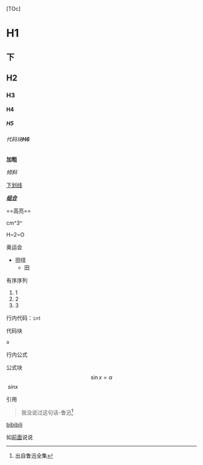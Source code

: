 [TOc]

# H1

## 下



## H2

### H3

#### H4

##### H5

###### 代码块**H6**

**加粗**

*倾斜*

<u>下划线</u>

***<u>组合</u>***

==高亮==

cm^3^

H~2~O

奥运会

- 田径
  - 田

有序序列

1. 1
2. 2
3. 3



行内代码：`int`

代码块

```python
a
```

行内公式

公式块
$$
\sin x=\alpha
$$
$\ sinx$



引用

> 我没说过这句话-鲁迅[^1]

[bibibili](https://www.bilibili.com)

如[前面]([)说说





[^1]:出自鲁迅全集
